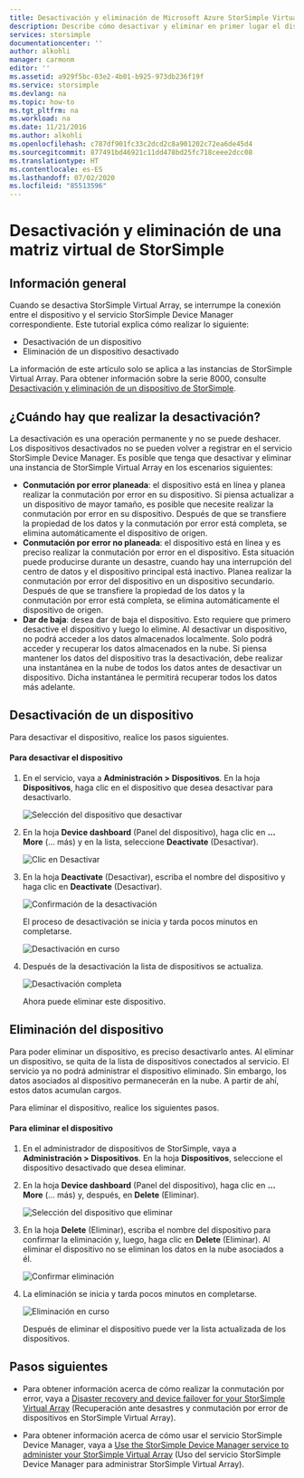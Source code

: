 ```yaml
---
title: Desactivación y eliminación de Microsoft Azure StorSimple Virtual Array | Microsoft Docs
description: Describe cómo desactivar y eliminar en primer lugar el dispositivo de StorSimple para quitarlo del servicio.
services: storsimple
documentationcenter: ''
author: alkohli
manager: carmonm
editor: ''
ms.assetid: a929f5bc-03e2-4b01-b925-973db236f19f
ms.service: storsimple
ms.devlang: na
ms.topic: how-to
ms.tgt_pltfrm: na
ms.workload: na
ms.date: 11/21/2016
ms.author: alkohli
ms.openlocfilehash: c787df901fc33c2dcd2c8a901202c72ea6de45d4
ms.sourcegitcommit: 877491bd46921c11dd478bd25fc718ceee2dcc08
ms.translationtype: HT
ms.contentlocale: es-ES
ms.lasthandoff: 07/02/2020
ms.locfileid: "85513596"
---
```

# <a name="deactivate-and-delete-a-storsimple-virtual-array"></a>Desactivación y eliminación de una matriz virtual de StorSimple

## <a name="overview"></a>Información general

Cuando se desactiva StorSimple Virtual Array, se interrumpe la conexión entre el dispositivo y el servicio StorSimple Device Manager correspondiente. Este tutorial explica cómo realizar lo siguiente:

* Desactivación de un dispositivo 
* Eliminación de un dispositivo desactivado

La información de este artículo solo se aplica a las instancias de StorSimple Virtual Array. Para obtener información sobre la serie 8000, consulte [Desactivación y eliminación de un dispositivo de StorSimple](storsimple-deactivate-and-delete-device.md).

## <a name="when-to-deactivate"></a>¿Cuándo hay que realizar la desactivación?

La desactivación es una operación permanente y no se puede deshacer. Los dispositivos desactivados no se pueden volver a registrar en el servicio StorSimple Device Manager. Es posible que tenga que desactivar y eliminar una instancia de StorSimple Virtual Array en los escenarios siguientes:

* **Conmutación por error planeada**: el dispositivo está en línea y planea realizar la conmutación por error en su dispositivo. Si piensa actualizar a un dispositivo de mayor tamaño, es posible que necesite realizar la conmutación por error en su dispositivo. Después de que se transfiere la propiedad de los datos y la conmutación por error está completa, se elimina automáticamente el dispositivo de origen.
* **Conmutación por error no planeada**: el dispositivo está en línea y es preciso realizar la conmutación por error en el dispositivo. Esta situación puede producirse durante un desastre, cuando hay una interrupción del centro de datos y el dispositivo principal está inactivo. Planea realizar la conmutación por error del dispositivo en un dispositivo secundario. Después de que se transfiere la propiedad de los datos y la conmutación por error está completa, se elimina automáticamente el dispositivo de origen.
* **Dar de baja**: desea dar de baja el dispositivo. Esto requiere que primero desactive el dispositivo y luego lo elimine. Al desactivar un dispositivo, no podrá acceder a los datos almacenados localmente. Solo podrá acceder y recuperar los datos almacenados en la nube. Si piensa mantener los datos del dispositivo tras la desactivación, debe realizar una instantánea en la nube de todos los datos antes de desactivar un dispositivo. Dicha instantánea le permitirá recuperar todos los datos más adelante.

## <a name="deactivate-a-device"></a>Desactivación de un dispositivo

Para desactivar el dispositivo, realice los pasos siguientes.

#### <a name="to-deactivate-the-device"></a>Para desactivar el dispositivo

1. En el servicio, vaya a **Administración > Dispositivos**. En la hoja **Dispositivos**, haga clic en el dispositivo que desea desactivar para desactivarlo.
   
    ![Selección del dispositivo que desactivar](./media/storsimple-virtual-array-deactivate-and-delete-device/deactivate-delete7.png)
2. En la hoja **Device dashboard** (Panel del dispositivo), haga clic en **... More** (... más) y en la lista, seleccione **Deactivate** (Desactivar).
   
    ![Clic en Desactivar](./media/storsimple-virtual-array-deactivate-and-delete-device/deactivate-delete8.png)
3. En la hoja **Deactivate** (Desactivar), escriba el nombre del dispositivo y haga clic en **Deactivate** (Desactivar). 
   
    ![Confirmación de la desactivación](./media/storsimple-virtual-array-deactivate-and-delete-device/deactivate-delete1.png)
   
    El proceso de desactivación se inicia y tarda pocos minutos en completarse.
   
    ![Desactivación en curso](./media/storsimple-virtual-array-deactivate-and-delete-device/deactivate-delete2.png)
4. Después de la desactivación la lista de dispositivos se actualiza.
   
    ![Desactivación completa](./media/storsimple-virtual-array-deactivate-and-delete-device/deactivate-delete3.png)
   
    Ahora puede eliminar este dispositivo.

## <a name="delete-the-device"></a>Eliminación del dispositivo

Para poder eliminar un dispositivo, es preciso desactivarlo antes. Al eliminar un dispositivo, se quita de la lista de dispositivos conectados al servicio. El servicio ya no podrá administrar el dispositivo eliminado. Sin embargo, los datos asociados al dispositivo permanecerán en la nube. A partir de ahí, estos datos acumulan cargos.

Para eliminar el dispositivo, realice los siguientes pasos.

#### <a name="to-delete-the-device"></a>Para eliminar el dispositivo

1. En el administrador de dispositivos de StorSimple, vaya a **Administración > Dispositivos**. En la hoja **Dispositivos**, seleccione el dispositivo desactivado que desea eliminar.
2. En la hoja **Device dashboard** (Panel del dispositivo), haga clic en **... More** (... más) y, después, en **Delete** (Eliminar).
   
   ![Selección del dispositivo que eliminar](./media/storsimple-virtual-array-deactivate-and-delete-device/deactivate-delete4.png)
3. En la hoja **Delete** (Eliminar), escriba el nombre del dispositivo para confirmar la eliminación y, luego, haga clic en **Delete** (Eliminar). Al eliminar el dispositivo no se eliminan los datos en la nube asociados a él. 
   
   ![Confirmar eliminación](./media/storsimple-virtual-array-deactivate-and-delete-device/deactivate-delete5.png) 
4. La eliminación se inicia y tarda pocos minutos en completarse.
   
   ![Eliminación en curso](./media/storsimple-virtual-array-deactivate-and-delete-device/deactivate-delete6.png)
   
    Después de eliminar el dispositivo puede ver la lista actualizada de los dispositivos.

## <a name="next-steps"></a>Pasos siguientes

* Para obtener información acerca de cómo realizar la conmutación por error, vaya a [Disaster recovery and device failover for your StorSimple Virtual Array](storsimple-virtual-array-failover-dr.md) (Recuperación ante desastres y conmutación por error de dispositivos en StorSimple Virtual Array).

* Para obtener información acerca de cómo usar el servicio StorSimple Device Manager, vaya a [Use the StorSimple Device Manager service to administer your StorSimple Virtual Array](storsimple-virtual-array-manager-service-administration.md) (Uso del servicio StorSimple Device Manager para administrar StorSimple Virtual Array). 

